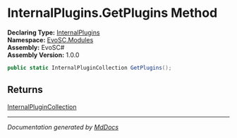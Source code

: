 ﻿<!--  
  <auto-generated>   
    The contents of this file were generated by a tool.  
    Changes to this file may be list if the file is regenerated  
  </auto-generated>   
-->

# InternalPlugins.GetPlugins Method

**Declaring Type:** [InternalPlugins](../index.md)  
**Namespace:** [EvoSC.Modules](../../index.md)  
**Assembly:** EvoSC\#  
**Assembly Version:** 1.0.0

```csharp
public static InternalPluginCollection GetPlugins();
```

## Returns

[InternalPluginCollection](../../../Core/Plugins/InternalPluginCollection/index.md)

___

*Documentation generated by [MdDocs](https://github.com/ap0llo/mddocs)*
